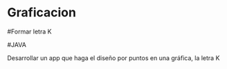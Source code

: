 # Graficacion

#Formar letra K

#JAVA

Desarrollar un app que haga el diseño por puntos en una gráfica, la letra K
